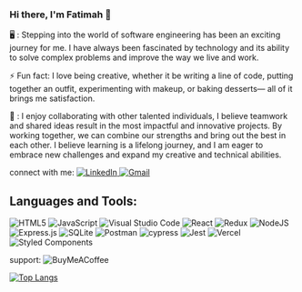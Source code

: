 ### Hi there, I'm Fatimah 👋

 🖥️ : Stepping into the world of software engineering has been an exciting journey for me.  I have always been fascinated by technology and its ability to solve complex problems and improve the way we live and work.

 ⚡ Fun fact: I love being creative, whether it be writing a line of code, putting together an outfit, experimenting with makeup, or baking desserts— all of it brings me satisfaction. 

 🤝 :  I enjoy collaborating with other talented individuals, I believe teamwork and shared ideas result in the most impactful and innovative projects. By working together, we can combine our strengths and bring out the best in each other. I believe learning is a lifelong journey, and I am eager to embrace new challenges and expand my creative and technical abilities. 

 connect with me:
 <a href="https://www.linkedin.com/in/fatimah-ismael-54029452/">
 ![LinkedIn](https://img.shields.io/badge/linkedin-%230077B5.svg?style=for-the-badge&logo=linkedin&logoColor=white)
 </a>
 <a href="mailto: fatimahismael79@gmail.com">![Gmail](https://img.shields.io/badge/Gmail-D14836?style=for-the-badge&logo=gmail&logoColor=white)</a>

 

## Languages and Tools:
![HTML5](https://img.shields.io/badge/html5-%23E34F26.svg?style=for-the-badge&logo=html5&logoColor=white)
![JavaScript](https://img.shields.io/badge/javascript-%23323330.svg?style=for-the-badge&logo=javascript&logoColor=%23F7DF1E)
![Visual Studio Code](https://img.shields.io/badge/Visual%20Studio%20Code-0078d7.svg?style=for-the-badge&logo=visual-studio-code&logoColor=white)
![React](https://img.shields.io/badge/react-%2320232a.svg?style=for-the-badge&logo=react&logoColor=%2361DAFB)
![Redux](https://img.shields.io/badge/redux-%23593d88.svg?style=for-the-badge&logo=redux&logoColor=white)
![NodeJS](https://img.shields.io/badge/node.js-6DA55F?style=for-the-badge&logo=node.js&logoColor=white)
![Express.js](https://img.shields.io/badge/express.js-%23404d59.svg?style=for-the-badge&logo=express&logoColor=%2361DAFB)
![SQLite](https://img.shields.io/badge/sqlite-%2307405e.svg?style=for-the-badge&logo=sqlite&logoColor=white)
![Postman](https://img.shields.io/badge/Postman-FF6C37?style=for-the-badge&logo=postman&logoColor=white)
![cypress](https://img.shields.io/badge/-cypress-%23E5E5E5?style=for-the-badge&logo=cypress&logoColor=058a5e)
![Jest](https://img.shields.io/badge/-jest-%23C21325?style=for-the-badge&logo=jest&logoColor=white)
![Vercel](https://img.shields.io/badge/vercel-%23000000.svg?style=for-the-badge&logo=vercel&logoColor=white)
![Styled Components](https://img.shields.io/badge/styled--components-DB7093?style=for-the-badge&logo=styled-components&logoColor=white)




support: ![BuyMeACoffee](https://img.shields.io/badge/Buy%20Me%20a%20Coffee-ffdd00?style=for-the-badge&logo=buy-me-a-coffee&logoColor=black)


[![Top Langs](https://github-readme-stats.vercel.app/api/top-langs/?username=fatimah-ismael&layout=compact)](https://github.com/fatimah-ismael)

<!--
**Fatimah-Ismael/Fatimah-Ismael** is a ✨ _special_ ✨ repository because its `README.md` (this file) appears on your GitHub profile.
[![Anurag’s github stats](https://github-readme-stats.vercel.app/api?username=fatimah-ismael&count_private=true)](https://github.com/fatimah-ismael)

[![Top Langs](https://github-readme-stats.vercel.app/api/top-langs/?username=fatimah-ismael&layout=compact)](https://github.com/fatimah-ismael)
Here are some ideas to get you started:

- 🔭 I’m currently working on ...
- 🌱 I’m currently learning ...
- 👯 I’m looking to collaborate on ...
- 🤔 I’m looking for help with ...
- 💬 Ask me about ...
- 📫 How to reach me: ...
- 😄 Pronouns: ...
- ⚡ Fun fact: ...
-->
